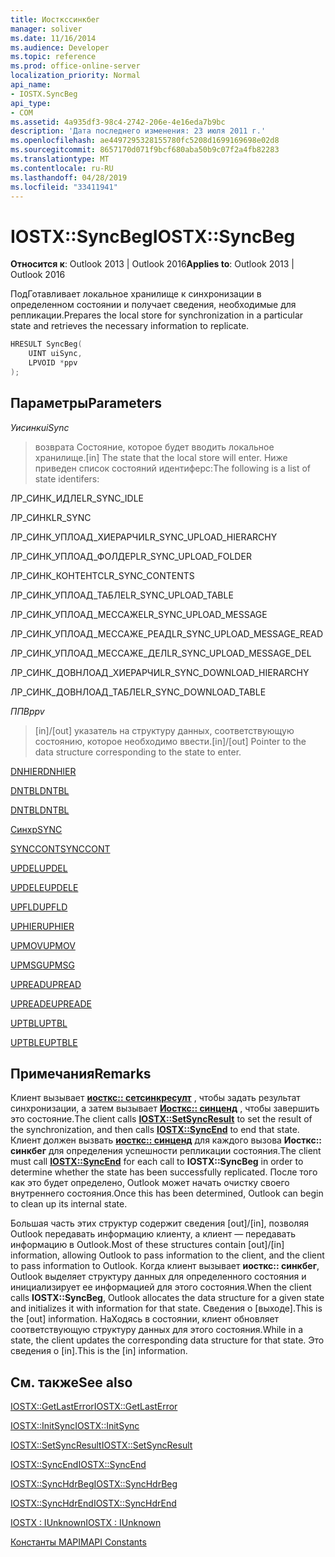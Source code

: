 ```yaml
---
title: Иосткссинкбег
manager: soliver
ms.date: 11/16/2014
ms.audience: Developer
ms.topic: reference
ms.prod: office-online-server
localization_priority: Normal
api_name:
- IOSTX.SyncBeg
api_type:
- COM
ms.assetid: 4a935df3-98c4-2742-206e-4e16eda7b9bc
description: 'Дата последнего изменения: 23 июля 2011 г.'
ms.openlocfilehash: ae4497295328155780fc5208d1699169698e02d8
ms.sourcegitcommit: 8657170d071f9bcf680aba50b9c07f2a4fb82283
ms.translationtype: MT
ms.contentlocale: ru-RU
ms.lasthandoff: 04/28/2019
ms.locfileid: "33411941"
---
```

# <a name="iostxsyncbeg"></a><span data-ttu-id="1e759-103">IOSTX::SyncBeg</span><span class="sxs-lookup"><span data-stu-id="1e759-103">IOSTX::SyncBeg</span></span>

  
  
<span data-ttu-id="1e759-104">**Относится к**: Outlook 2013 | Outlook 2016</span><span class="sxs-lookup"><span data-stu-id="1e759-104">**Applies to**: Outlook 2013 | Outlook 2016</span></span> 
  
<span data-ttu-id="1e759-105">ПодГотавливает локальное хранилище к синхронизации в определенном состоянии и получает сведения, необходимые для репликации.</span><span class="sxs-lookup"><span data-stu-id="1e759-105">Prepares the local store for synchronization in a particular state and retrieves the necessary information to replicate.</span></span>
  
```cpp
HRESULT SyncBeg( 
    UINT uiSync, 
    LPVOID *ppv 
);
```

## <a name="parameters"></a><span data-ttu-id="1e759-106">Параметры</span><span class="sxs-lookup"><span data-stu-id="1e759-106">Parameters</span></span>

 <span data-ttu-id="1e759-107">_Уисинк_</span><span class="sxs-lookup"><span data-stu-id="1e759-107">_uiSync_</span></span>
  
>  <span data-ttu-id="1e759-108">возврата Состояние, которое будет вводить локальное хранилище.</span><span class="sxs-lookup"><span data-stu-id="1e759-108">[in] The state that the local store will enter.</span></span> <span data-ttu-id="1e759-109">Ниже приведен список состояний идентиферс:</span><span class="sxs-lookup"><span data-stu-id="1e759-109">The following is a list of state identifers:</span></span> 
    
<span data-ttu-id="1e759-110">ЛР_СИНК_ИДЛЕ</span><span class="sxs-lookup"><span data-stu-id="1e759-110">LR_SYNC_IDLE</span></span>
  
> 
    
<span data-ttu-id="1e759-111">ЛР_СИНК</span><span class="sxs-lookup"><span data-stu-id="1e759-111">LR_SYNC</span></span>
  
> 
    
<span data-ttu-id="1e759-112">ЛР_СИНК_УПЛОАД_ХИЕРАРЧИ</span><span class="sxs-lookup"><span data-stu-id="1e759-112">LR_SYNC_UPLOAD_HIERARCHY</span></span>
  
> 
    
<span data-ttu-id="1e759-113">ЛР_СИНК_УПЛОАД_ФОЛДЕР</span><span class="sxs-lookup"><span data-stu-id="1e759-113">LR_SYNC_UPLOAD_FOLDER</span></span>
  
> 
    
<span data-ttu-id="1e759-114">ЛР_СИНК_КОНТЕНТС</span><span class="sxs-lookup"><span data-stu-id="1e759-114">LR_SYNC_CONTENTS</span></span>
  
> 
    
<span data-ttu-id="1e759-115">ЛР_СИНК_УПЛОАД_ТАБЛЕ</span><span class="sxs-lookup"><span data-stu-id="1e759-115">LR_SYNC_UPLOAD_TABLE</span></span>
  
> 
    
<span data-ttu-id="1e759-116">ЛР_СИНК_УПЛОАД_МЕССАЖЕ</span><span class="sxs-lookup"><span data-stu-id="1e759-116">LR_SYNC_UPLOAD_MESSAGE</span></span>
  
> 
    
<span data-ttu-id="1e759-117">ЛР_СИНК_УПЛОАД_МЕССАЖЕ_РЕАД</span><span class="sxs-lookup"><span data-stu-id="1e759-117">LR_SYNC_UPLOAD_MESSAGE_READ</span></span>
  
> 
    
<span data-ttu-id="1e759-118">ЛР_СИНК_УПЛОАД_МЕССАЖЕ_ДЕЛ</span><span class="sxs-lookup"><span data-stu-id="1e759-118">LR_SYNC_UPLOAD_MESSAGE_DEL</span></span>
  
> 
    
<span data-ttu-id="1e759-119">ЛР_СИНК_ДОВНЛОАД_ХИЕРАРЧИ</span><span class="sxs-lookup"><span data-stu-id="1e759-119">LR_SYNC_DOWNLOAD_HIERARCHY</span></span>
  
> 
    
<span data-ttu-id="1e759-120">ЛР_СИНК_ДОВНЛОАД_ТАБЛЕ</span><span class="sxs-lookup"><span data-stu-id="1e759-120">LR_SYNC_DOWNLOAD_TABLE</span></span>
  
> 
    
 <span data-ttu-id="1e759-121">_ППВ_</span><span class="sxs-lookup"><span data-stu-id="1e759-121">_ppv_</span></span>
  
>  <span data-ttu-id="1e759-122">[in]/[out] указатель на структуру данных, соответствующую состоянию, которое необходимо ввести.</span><span class="sxs-lookup"><span data-stu-id="1e759-122">[in]/[out] Pointer to the data structure corresponding to the state to enter.</span></span> 
    
[<span data-ttu-id="1e759-123">DNHIER</span><span class="sxs-lookup"><span data-stu-id="1e759-123">DNHIER</span></span>](dnhier.md)
  
> 
    
[<span data-ttu-id="1e759-124">DNTBL</span><span class="sxs-lookup"><span data-stu-id="1e759-124">DNTBL</span></span>](dntbl.md)
  
> 
    
[<span data-ttu-id="1e759-125">DNTBL</span><span class="sxs-lookup"><span data-stu-id="1e759-125">DNTBL</span></span>](dntbl.md)
  
> 
    
[<span data-ttu-id="1e759-126">Синхр</span><span class="sxs-lookup"><span data-stu-id="1e759-126">SYNC</span></span>](sync.md)
  
> 
    
[<span data-ttu-id="1e759-127">SYNCCONT</span><span class="sxs-lookup"><span data-stu-id="1e759-127">SYNCCONT</span></span>](synccont.md)
  
> 
    
[<span data-ttu-id="1e759-128">UPDEL</span><span class="sxs-lookup"><span data-stu-id="1e759-128">UPDEL</span></span>](updel.md)
  
> 
    
[<span data-ttu-id="1e759-129">UPDELE</span><span class="sxs-lookup"><span data-stu-id="1e759-129">UPDELE</span></span>](updele.md)
  
> 
    
[<span data-ttu-id="1e759-130">UPFLD</span><span class="sxs-lookup"><span data-stu-id="1e759-130">UPFLD</span></span>](upfld.md)
  
> 
    
[<span data-ttu-id="1e759-131">UPHIER</span><span class="sxs-lookup"><span data-stu-id="1e759-131">UPHIER</span></span>](uphier.md)
  
> 
    
[<span data-ttu-id="1e759-132">UPMOV</span><span class="sxs-lookup"><span data-stu-id="1e759-132">UPMOV</span></span>](upmov.md)
  
> 
    
[<span data-ttu-id="1e759-133">UPMSG</span><span class="sxs-lookup"><span data-stu-id="1e759-133">UPMSG</span></span>](upmsg.md)
  
> 
    
[<span data-ttu-id="1e759-134">UPREAD</span><span class="sxs-lookup"><span data-stu-id="1e759-134">UPREAD</span></span>](upread.md)
  
> 
    
[<span data-ttu-id="1e759-135">UPREADE</span><span class="sxs-lookup"><span data-stu-id="1e759-135">UPREADE</span></span>](upreade.md)
  
> 
    
[<span data-ttu-id="1e759-136">UPTBL</span><span class="sxs-lookup"><span data-stu-id="1e759-136">UPTBL</span></span>](uptbl.md)
  
> 
    
[<span data-ttu-id="1e759-137">UPTBLE</span><span class="sxs-lookup"><span data-stu-id="1e759-137">UPTBLE</span></span>](uptble.md)
  
> 
    
## <a name="remarks"></a><span data-ttu-id="1e759-138">Примечания</span><span class="sxs-lookup"><span data-stu-id="1e759-138">Remarks</span></span>

<span data-ttu-id="1e759-139">Клиент вызывает **[иосткс:: сетсинкресулт](iostx-setsyncresult.md)** , чтобы задать результат синхронизации, а затем вызывает **[Иосткс:: синценд](iostx-syncend.md)** , чтобы завершить это состояние.</span><span class="sxs-lookup"><span data-stu-id="1e759-139">The client calls **[IOSTX::SetSyncResult](iostx-setsyncresult.md)** to set the result of the synchronization, and then calls **[IOSTX::SyncEnd](iostx-syncend.md)** to end that state.</span></span> <span data-ttu-id="1e759-140">Клиент должен вызвать **[иосткс:: синценд](iostx-syncend.md)** для каждого вызова **Иосткс:: синкбег** для определения успешности репликации состояния.</span><span class="sxs-lookup"><span data-stu-id="1e759-140">The client must call **[IOSTX::SyncEnd](iostx-syncend.md)** for each call to **IOSTX::SyncBeg** in order to determine whether the state has been successfully replicated.</span></span> <span data-ttu-id="1e759-141">После того как это будет определено, Outlook может начать очистку своего внутреннего состояния.</span><span class="sxs-lookup"><span data-stu-id="1e759-141">Once this has been determined, Outlook can begin to clean up its internal state.</span></span> 
  
<span data-ttu-id="1e759-142">Большая часть этих структур содержит сведения [out]/[in], позволяя Outlook передавать информацию клиенту, а клиент — передавать информацию в Outlook.</span><span class="sxs-lookup"><span data-stu-id="1e759-142">Most of these structures contain [out]/[in] information, allowing Outlook to pass information to the client, and the client to pass information to Outlook.</span></span> <span data-ttu-id="1e759-143">Когда клиент вызывает **иосткс:: синкбег**, Outlook выделяет структуру данных для определенного состояния и инициализирует ее информацией для этого состояния.</span><span class="sxs-lookup"><span data-stu-id="1e759-143">When the client calls **IOSTX::SyncBeg**, Outlook allocates the data structure for a given state and initializes it with information for that state.</span></span> <span data-ttu-id="1e759-144">Сведения о [выходе].</span><span class="sxs-lookup"><span data-stu-id="1e759-144">This is the [out] information.</span></span> <span data-ttu-id="1e759-145">НаХодясь в состоянии, клиент обновляет соответствующую структуру данных для этого состояния.</span><span class="sxs-lookup"><span data-stu-id="1e759-145">While in a state, the client updates the corresponding data structure for that state.</span></span> <span data-ttu-id="1e759-146">Это сведения о [in].</span><span class="sxs-lookup"><span data-stu-id="1e759-146">This is the [in] information.</span></span> 
  
## <a name="see-also"></a><span data-ttu-id="1e759-147">См. также</span><span class="sxs-lookup"><span data-stu-id="1e759-147">See also</span></span>



[<span data-ttu-id="1e759-148">IOSTX::GetLastError</span><span class="sxs-lookup"><span data-stu-id="1e759-148">IOSTX::GetLastError</span></span>](iostx-getlasterror.md)
  
[<span data-ttu-id="1e759-149">IOSTX::InitSync</span><span class="sxs-lookup"><span data-stu-id="1e759-149">IOSTX::InitSync</span></span>](iostx-initsync.md)
  
[<span data-ttu-id="1e759-150">IOSTX::SetSyncResult</span><span class="sxs-lookup"><span data-stu-id="1e759-150">IOSTX::SetSyncResult</span></span>](iostx-setsyncresult.md)
  
[<span data-ttu-id="1e759-151">IOSTX::SyncEnd</span><span class="sxs-lookup"><span data-stu-id="1e759-151">IOSTX::SyncEnd</span></span>](iostx-syncend.md)
  
[<span data-ttu-id="1e759-152">IOSTX::SyncHdrBeg</span><span class="sxs-lookup"><span data-stu-id="1e759-152">IOSTX::SyncHdrBeg</span></span>](iostx-synchdrbeg.md)
  
[<span data-ttu-id="1e759-153">IOSTX::SyncHdrEnd</span><span class="sxs-lookup"><span data-stu-id="1e759-153">IOSTX::SyncHdrEnd</span></span>](iostx-synchdrend.md)
  
[<span data-ttu-id="1e759-154">IOSTX : IUnknown</span><span class="sxs-lookup"><span data-stu-id="1e759-154">IOSTX : IUnknown</span></span>](iostxiunknown.md)


[<span data-ttu-id="1e759-155">Константы MAPI</span><span class="sxs-lookup"><span data-stu-id="1e759-155">MAPI Constants</span></span>](mapi-constants.md)


